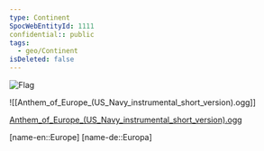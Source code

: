 ```yaml
---
type: Continent
SpocWebEntityId: 1111
confidential:: public
tags:
  - geo/Continent
isDeleted: false
---
```

![Flag](https://upload.wikimedia.org/wikipedia/commons/b/b7/Flag_of_Europe.svg "Flag of Europe.svg")

![[Anthem_of_Europe_(US_Navy_instrumental_short_version).ogg]]

[Anthem_of_Europe_(US_Navy_instrumental_short_version).ogg](https://upload.wikimedia.org/wikipedia/commons/f/f3/Anthem_of_Europe_%28US_Navy_instrumental_short_version%29.ogg)


[name-en::Europe]
[name-de::Europa]
